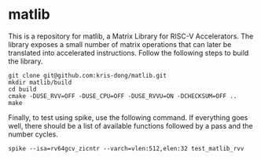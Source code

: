# matlib

This is a repository for matlib, a Matrix Library for RISC-V Accelerators. The library exposes a small number of matrix operations that can later be translated into accelerated instructions. Follow the following steps to build the library.

```
git clone git@github.com:kris-dong/matlib.git
mkdir matlib/build
cd build
cmake -DUSE_RVV=OFF -DUSE_CPU=OFF -DUSE_RVVU=ON -DCHECKSUM=OFF ..
make
```

Finally, to test using spike, use the following command. If everything goes well, there should be a list of available functions followed by a pass and the number cycles. 

```
spike --isa=rv64gcv_zicntr --varch=vlen:512,elen:32 test_matlib_rvv
```
